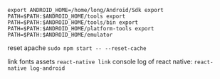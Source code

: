 ``export ANDROID_HOME=/home/long/Android/Sdk
export PATH=$PATH:$ANDROID_HOME/tools
export PATH=$PATH:$ANDROID_HOME/tools/bin
export PATH=$PATH:$ANDROID_HOME/platform-tools
export PATH=$PATH:$ANDROID_HOME/emulator``


reset apache  ``sudo npm start -- --reset-cache``

link fonts assets ``react-native link``
console log of react native: ``react-native log-android``
